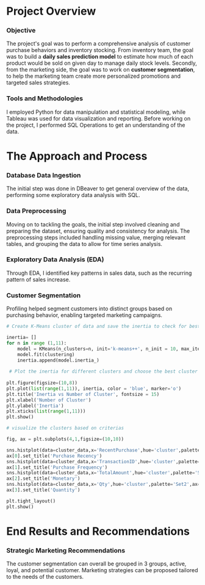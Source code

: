 # **Project Overview**

### **Objective**

The project's goal was to perform a comprehensive analysis of customer purchase behaviors and inventory stocking. From inventory team, the goal was to build a **daily sales prediction model** to estimate how much of each product would be sold on given day to manage daily stock levels. Secondly, from the marketing side, the goal was to work on **customer segmentation**, to help the marketing team create more personalized promotions and targeted sales strategies.

### **Tools and Methodologies**

I employed Python for data manipulation and statistical modeling, while Tableau was used for data visualization and reporting. Before working on the project, I performed SQL Operations to get an understanding of the data.

# **The Approach and Process**

### **Database Data Ingestion**

The initial step was done in DBeaver to get general overview of the data, performing some exploratory data analysis with SQL.

### **Data Preprocessing**

Moving on to tackling the goals, the initial step involved cleaning and preparing the dataset, ensuring quality and consistency for analysis. The preprocessing steps included handling missing value, merging relevant tables, and grouping the data to allow for time series analysis. 

### **Exploratory Data Analysis (EDA)**

Through EDA, I identified key patterns in sales data, such as the recurring pattern of sales increase.

### **Customer Segmentation**

Profiling helped segment customers into distinct groups based on purchasing behavior, enabling targeted marketing campaigns.

```python
# Create K-Means cluster of data and save the inertia to check for best number of cluster

inertia= []
for n in range (1,11):
    model = KMeans(n_clusters=n, init='k-means++', n_init = 10, max_iter=100, tol =0.0001, random_state = 100)
    model.fit(clustering)
    inertia.append(model.inertia_)
 
 # Plot the inertia for different clusters and choose the best cluster number
 
plt.figure(figsize=(10,8))
plt.plot(list(range(1,11)), inertia, color = 'blue', marker='o')
plt.title('Inertia vs Number of Cluster', fontsize = 15)
plt.xlabel('Number of Cluster')
plt.ylabel('Inertia')
plt.xticks(list(range(1,11)))
plt.show()

# visualize the clusters based on criterias

fig, ax = plt.subplots(4,1,figsize=(10,10))

sns.histplot(data=cluster_data,x='RecentPurchase',hue='cluster',palette='Set2',ax=ax[0],kde=True)
ax[0].set_title('Purchase Recency')
sns.histplot(data=cluster_data,x='TransactionID',hue='cluster',palette='Set2',ax=ax[1],kde=True)
ax[1].set_title('Purchase Frequency')
sns.histplot(data=cluster_data,x='TotalAmount',hue='cluster',palette='Set2',ax=ax[2],kde=True)
ax[2].set_title('Monetary')
sns.histplot(data=cluster_data,x='Qty',hue='cluster',palette='Set2',ax=ax[3],kde=True)
ax[3].set_title('Quantity')

plt.tight_layout()
plt.show()
```

# **End Results and Recommendations**

### **Strategic Marketing Recommendations**

The customer segmentation can overall be grouped in 3 groups, active, loyal, and potential customer. Marketing strategies can be proposed tailored to the needs of the customers.
